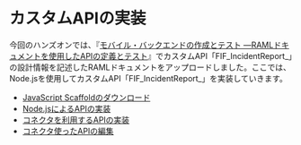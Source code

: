 # カスタムAPIの実装

今回のハンズオンでは、『[モバイル・バックエンドの作成とテスト ―RAMLドキュメントを使用したAPIの定義とテスト](2.backend-2.md)』でカスタムAPI「FIF_IncidentReport_<xx>」の設計情報を記述したRAMLドキュメントをアップロードしました。ここでは、Node.jsを使用してカスタムAPI「FIF_IncidentReport_<xx>」を実装していきます。

* [JavaScript Scaffoldのダウンロード](4.api-1.md)
* [Node.jsによるAPIの実装](4.api-2.md)
* [コネクタを利用するAPIの実装](4.api-3.md)
* [コネクタ使ったAPIの編集](4.api-4.md)
